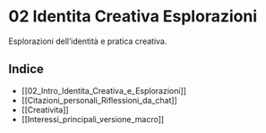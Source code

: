 # 02 Identita Creativa Esplorazioni

Esplorazioni dell’identità e pratica creativa.

## Indice

- [[02_Intro_Identita_Creativa_e_Esplorazioni]]
- [[Citazioni_personali_Riflessioni_da_chat]]
- [[Creativita]]
- [[Interessi_principali_versione_macro]]
